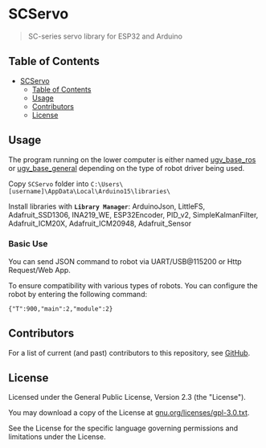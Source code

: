 # SCServo

> SC-series servo library for ESP32 and Arduino

## Table of Contents

<!-- TOC -->
* [SCServo](#scservo)
  * [Table of Contents](#table-of-contents)
  * [Usage](#usage)
  * [Contributors](#contributors)
  * [License](#license)
<!-- TOC -->

## Usage

The program running on the lower computer is either named [ugv_base_ros](https://github.com/effectsmachine/ugv_base_ros.git) or [ugv_base_general](https://github.com/effectsmachine/ugv_base_general.git) depending on the type of robot driver being used.  

Copy `SCServo` folder into `C:\Users\[username]\AppData\Local\Arduino15\libraries\`

Install libraries with **`Library Manager`**: ArduinoJson, LittleFS, Adafruit_SSD1306, INA219_WE, ESP32Encoder, PID_v2, SimpleKalmanFilter, Adafruit_ICM20X, Adafruit_ICM20948, Adafruit_Sensor

### Basic Use
You can send JSON command to robot via UART/USB@115200 or Http Request/Web App.

To ensure compatibility with various types of robots. You can configure the robot by entering the following command:

    {"T":900,"main":2,"module":2}
## Contributors

For a list of current (and past) contributors to this repository, see [GitHub](https://github.com/workloads/scservo/graphs/contributors).

## License

Licensed under the General Public License, Version 2.3 (the "License").

You may download a copy of the License at [gnu.org/licenses/gpl-3.0.txt](https://www.gnu.org/licenses/gpl-3.0.txt).

See the License for the specific language governing permissions and limitations under the License.
